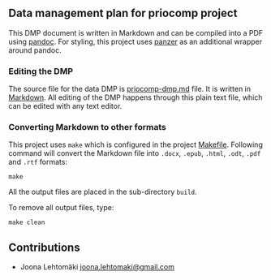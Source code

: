 ## Data management plan for priocomp project

This DMP document is written in Markdown and can be compiled into a PDF
using [pandoc](http://pandoc.org/). For styling, this project uses
[panzer](https://github.com/msprev/panzer) as an additional wrapper around
pandoc.

### Editing the DMP

The source file for the data DMP is [priocomp-dmp.md](priocomp-dmp.md) file. It
is written in [Markdown](http://commonmark.org/). All editing of the DMP happens
through this plain text file, which can be edited with any text editor.

### Converting Markdown to other formats

This project uses `make` which is configured in the project
[Makefile](Makefile). Following command will convert the Markdown file into
`.docx`, `.epub`, `.html`, `.odt`, `.pdf` and `.rtf` formats:

```
make
```

All the output files are placed in the sub-directory `build`.

To remove all output files, type:

```
make clean
```

## Contributions

+ Joona Lehtomäki <joona.lehtomaki@gmail.com>
